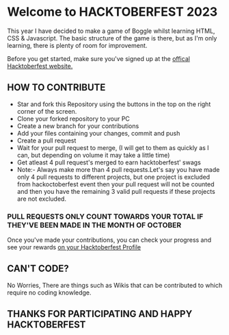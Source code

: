 # Welcome to HACKTOBERFEST 2023 

This year I have decided to make a game of Boggle whilst learning HTML, CSS & Javascript. 
The basic structure of the game is there, but as I'm only learning, there is plenty of room for improvement. 

Before you get started, make sure you've signed up at the <a href="https://hacktoberfest.com">offical Hacktoberfest website.</a>



## HOW TO CONTRIBUTE

* Star and fork this Repository using the buttons in the top on the right corner of the screen.
* Clone your forked repository to your PC 
* Create a new branch for your contributions 
* Add your files containing your changes, commit and push
* Create a pull request
* Wait for your pull request to merge, (I will get to them as quickly as I can, but depending on volume it may take a little time)
* Get atleast 4 pull request's merged to earn hacktoberfest' swags
* Note:- Always make more than 4 pull requests.Let's say you have made only 4 pull requests to different projects,
but one project is excluded from hackoctoberfest event then your pull request will not be counted and 
then you have the remaining 3 valid pull requests if these projects are not excluded.

### PULL REQUESTS ONLY COUNT TOWARDS YOUR TOTAL IF THEY'VE BEEN MADE IN THE MONTH OF OCTOBER 

Once you've made your contributions, you can check your progress and see your rewards <a href="https://hacktoberfest.com/profile/">on your Hacktoberfest Profile</a> 


## CAN'T CODE? 

No Worries, There are things such as Wikis that can be contributed to which require no coding knowledge. 

## THANKS FOR PARTICIPATING AND HAPPY HACKTOBERFEST
